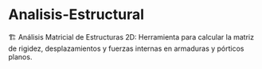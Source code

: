 # Analisis-Estructural
🏗️ Análisis Matricial de Estructuras 2D: Herramienta para calcular la matriz de rigidez, desplazamientos y fuerzas internas en armaduras y pórticos planos.
